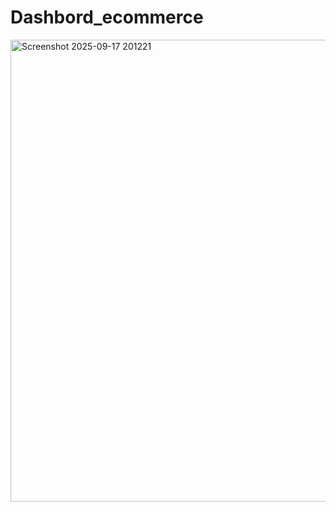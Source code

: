 # Dashbord_ecommerce

<img width="1317" height="739" alt="Screenshot 2025-09-17 201221" src="https://github.com/user-attachments/assets/0599c47c-2fb6-4f8c-8329-23da5969eea1" />
